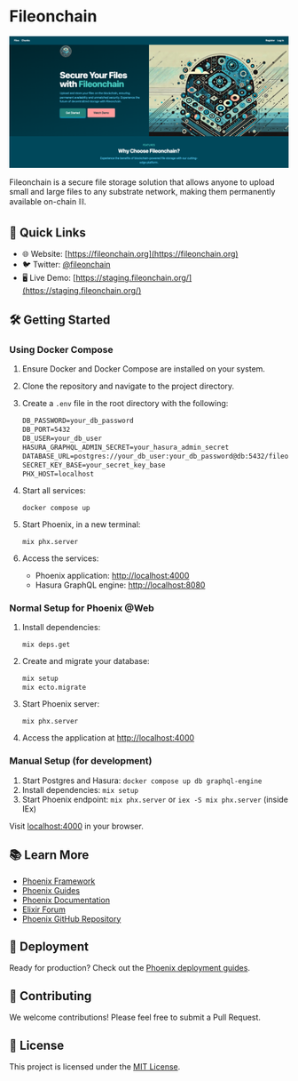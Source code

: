 # Fileonchain

![Fileonchain Home Page](/priv/static/images/preview-home.png)

Fileonchain is a secure file storage solution that allows anyone to upload small and large files to any substrate network, making them permanently available on-chain ⛓️.

## 🚀 Quick Links

- 🌐 Website: [https://fileonchain.org](https://fileonchain.org)
- 🐦 Twitter: [@fileonchain](https://twitter.com/fileonchain)
- 🖥️ Live Demo: [https://staging.fileonchain.org/](https://staging.fileonchain.org/)

## 🛠️ Getting Started

### Using Docker Compose

1. Ensure Docker and Docker Compose are installed on your system.
2. Clone the repository and navigate to the project directory.
3. Create a `.env` file in the root directory with the following:

   ```
   DB_PASSWORD=your_db_password
   DB_PORT=5432
   DB_USER=your_db_user
   HASURA_GRAPHQL_ADMIN_SECRET=your_hasura_admin_secret
   DATABASE_URL=postgres://your_db_user:your_db_password@db:5432/fileonchain
   SECRET_KEY_BASE=your_secret_key_base
   PHX_HOST=localhost
   ```

4. Start all services:
   ```
   docker compose up
   ```

5. Start Phoenix, in a new terminal:
   ```
   mix phx.server
   ```

5. Access the services:
   - Phoenix application: [http://localhost:4000](http://localhost:4000)
   - Hasura GraphQL engine: [http://localhost:8080](http://localhost:8080)

### Normal Setup for Phoenix @Web

1. Install dependencies:
   ```
   mix deps.get
   ```

2. Create and migrate your database:
   ```
   mix setup
   mix ecto.migrate
   ```

3. Start Phoenix server:
   ```
   mix phx.server
   ```

4. Access the application at [http://localhost:4000](http://localhost:4000)

### Manual Setup (for development)

1. Start Postgres and Hasura: `docker compose up db graphql-engine`
2. Install dependencies: `mix setup`
3. Start Phoenix endpoint: `mix phx.server` or `iex -S mix phx.server` (inside IEx)

Visit [localhost:4000](http://localhost:4000) in your browser.

## 📚 Learn More

- [Phoenix Framework](https://www.phoenixframework.org/)
- [Phoenix Guides](https://hexdocs.pm/phoenix/overview.html)
- [Phoenix Documentation](https://hexdocs.pm/phoenix)
- [Elixir Forum](https://elixirforum.com/c/phoenix-forum)
- [Phoenix GitHub Repository](https://github.com/phoenixframework/phoenix)

## 🚀 Deployment

Ready for production? Check out the [Phoenix deployment guides](https://hexdocs.pm/phoenix/deployment.html).

## 🤝 Contributing

We welcome contributions! Please feel free to submit a Pull Request.

## 📄 License

This project is licensed under the [MIT License](LICENSE.md).
